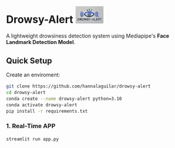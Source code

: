 # **Drowsy-Alert** <img src="assets/logo2.png" alt="Logo" width="15%">

A lightweight drowsiness detection system using Mediapipe's **Face Landmark Detection Model**.


## **Quick Setup**

Create an enviroment:
   ```bash
   git clone https://github.com/hannalaguilar/drowsy-alert
   cd drowsy-alert
   conda create --name drowsy-alert python=3.10
   conda activate drowsy-alert
   pip install -r requirements.txt
   ````

### 1. Real-Time APP

```bash
streamlit run app.py
```



